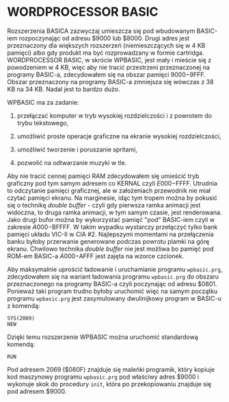 # WORDPROCESSOR BASIC

Rozszerzenia BASICA zazwyczaj umieszcza się pod wbudowanym
BASIC-iem rozpoczynając od adresu $9000 lub $8000. Drugi adres jest przeznaczony dla większych
rozszerzeń (niemieszczących się w 4 KB pamięci) albo gdy produkt ma być
rozprowadzany w formie cartridga. WORDPROCESSOR BASIC, w skrócie WPBASIC, jest mały i mieście się
z powodzeniem w 4 KB, więc aby nie tracić przestrzeni przeznaczonej na programy BASIC-a, zdecydowałem się na
obszar pamięci $9000-$9FFF. Obszar przeznaczony na programy BASIC-a zmniejsza się wówczas z 38 KB na 34 KB.
Nadal jest to bardzo dużo.

WPBASIC ma za zadanie:

1. przełączać komputer w tryb wysokiej rozdzielczości i z powrotem do trybu tekstowego,

2. umożliwić proste operacje graficzne na ekranie wysokiej rozdzielczości,

3. umożliwić tworzenie i poruszanie spritami,

4. pozwolić na odtwarzanie muzyki w tle.

Aby nie tracić cennej pamięci RAM zdecydowałem się umieścić tryb graficzny pod tym samym adresem
co KERNAL czyli $E000-$FFFF. Utrudnia to odczytanie pamięci graficznej, ale w założeniach przewodnik
nie miał czytać pamięci ekranu. Na marginesie, idąc tym tropem można by pokusić się o technikę
*double buffer* - czyli gdy pierwsza ramka animacji jest widoczna, to druga ramka animacji, w tym samym
czasie, jest renderowana. Jako drugi bufor można by wykorzystać pamięć "pod" BASIC-iem czyli w
zakresie $A000-$BFFFF. W takim wypadku wystarczy przełączyć tylko bank pamięci układu VIC-II w CIA #2.
Najlepszymi momentami na przełączenia banku byłoby przerwanie generowane podczas powrotu plamki na
górę ekranu. Chwilowo technika *double buffer* nie jest możliwa bo pamięć pod ROM-em BASIC-a $A000-$AFFF
jest zajęta na wzorce czcionek.

Aby maksymalnie uprościć ładowanie i uruchamianie programu `wpbasic.prg`, zdecydowałem się na 
wariant ładowania programu `wpbasic.prg` do obszaru przeznaczonego na programy BASIC-a czyli
poczynając od adresu $0801. Ponieważ taki program trudno byłoby uruchomić więc na samym początku
programu  `wpbasic.prg` jest zasymulowany dwulinijkowy program w BASIC-u z komendą:

    SYS(2069)
    NEW

Dzięki temu rozszerzenie WPBASIC można uruchomić standardową komendą:

    RUN

Pod adresem 2069 ($080F) znajduje się maleńki programik, który kopiuje kod maszynowy programu
`wpbasic.prg` pod właściwy adres $9000 i wykonuje skok do procedury `init`, która po przekopiowaniu
znajduje się pod adresem $9000.
